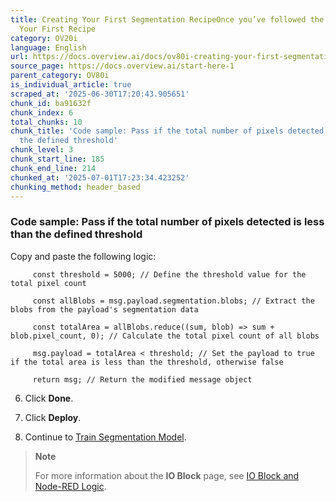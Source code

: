 ```yaml
---
title: Creating Your First Segmentation RecipeOnce you’ve followed the steps in Creating
  Your First Recipe
category: OV20i
language: English
url: https://docs.overview.ai/docs/ov80i-creating-your-first-segmentation-recipe
source_page: https://docs.overview.ai/start-here-1
parent_category: OV80i
is_individual_article: true
scraped_at: '2025-06-30T17:20:43.905651'
chunk_id: ba91632f
chunk_index: 6
total_chunks: 10
chunk_title: 'Code sample: Pass if the total number of pixels detected is less than
  the defined threshold'
chunk_level: 3
chunk_start_line: 185
chunk_end_line: 214
chunked_at: '2025-07-01T17:23:34.423252'
chunking_method: header_based
---
```


### Code sample: Pass if the total number of pixels detected is less than the defined threshold

Copy and paste the following logic:
         
         const threshold = 5000; // Define the threshold value for the total pixel count
         
         const allBlobs = msg.payload.segmentation.blobs; // Extract the blobs from the payload's segmentation data
         
         const totalArea = allBlobs.reduce((sum, blob) => sum + blob.pixel_count, 0); // Calculate the total pixel count of all blobs
         
         msg.payload = totalArea < threshold; // Set the payload to true if the total area is less than the threshold, otherwise false
         
         return msg; // Return the modified message object

  6. Click **Done**.  


  7. Click **Deploy**.  


  8. Continue to [Train Segmentation Model](/v1/docs/ov80i-creating-your-first-segmentation-recipe#train-segmentation-model).




> **Note**
> 
> For more information about the **IO Block** page, see [IO Block and Node-RED Logic](/docs/io-and-node-red-logic).

